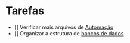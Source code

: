 # Tarefas 

- [] Verificar mais arquivos de [Automação](../Contents/automacao/)
- [] Organizar a estrutura de [bancos de dados](../Contents/bcdd/)
